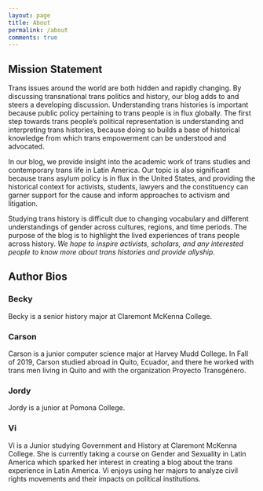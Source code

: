 ```yaml
---
layout: page
title: About
permalink: /about
comments: true
---
```


## Mission Statement
<div>
<p>
Trans issues around the world are both hidden and rapidly changing. By discussing transnational trans politics and history, our blog adds to and steers a developing discussion. Understanding trans histories is important because public policy pertaining to trans people is in flux globally. The first step towards trans people’s political representation is understanding and interpreting trans histories, because doing so builds a base of historical knowledge from which trans empowerment can be understood and advocated.
</p>
<p>
In our blog, we provide insight into the academic work of trans studies and contemporary trans life in Latin America. Our topic is also significant because trans asylum policy is in flux in the United States, and providing the historical context for activists, students, lawyers and the constituency can garner support for the cause and inform approaches to activism and litigation. 
</p>
<p>
Studying trans history is difficult due to changing vocabulary and different understandings of gender across cultures, regions, and time periods. The purpose of the blog is to highlight the lived experiences of trans people across history.<em> We hope to inspire activists, scholars, and any interested people to know more about trans histories and provide allyship. </em>
</p>
</div>

## Author Bios
### Becky
Becky is a senior history major at Claremont McKenna College.

### Carson
Carson is a junior computer science major at Harvey Mudd College. In Fall of 2019, Carson studied abroad in Quito, Ecuador, and there he worked with trans men living in Quito and with the organization Proyecto Transgénero.

### Jordy
Jordy is a junior at Pomona College.

### Vi
Vi is a Junior studying Government and History at Claremont McKenna College. She is currently taking a course on Gender and Sexuality in Latin America which sparked her interest in creating a blog about the trans experience in Latin America. Vi enjoys using her majors to analyze civil rights movements and their impacts on political institutions.
